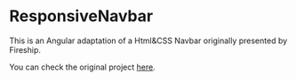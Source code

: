 # ResponsiveNavbar

This is an Angular adaptation of a Html&CSS Navbar originally presented by Fireship.

You can check the original project [here](https://github.com/fireship-io/222-responsive-icon-nav-css).